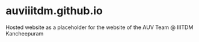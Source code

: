 # auviiitdm.github.io
Hosted website as a placeholder for the website of the AUV Team @ IIITDM Kancheepuram
